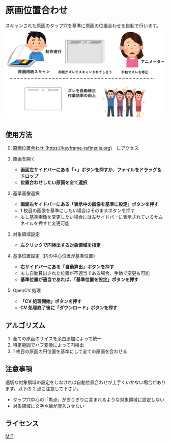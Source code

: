 # 原画位置合わせ

スキャンされた原画のタップ穴を基準に原画の位置合わせを自動で行います。
![explanation](assets/explanation.jpg)

## 使用方法
0. [原画位置合わせ (https://keyframe-refiner.js.org)](https://keyframe-refiner.js.org)　にアクセス

1. 原画を開く
    - **画面左サイドバーにある「+」ボタンを押すか、ファイルをドラッグ＆ドロップ**
    - **位置合わせしたい原画を全て選択**
2. 基準画像選択
    - **画面右サイドバーにある「表示中の画像を基準に設定」ボタンを押す**
    - 1 枚目の画像を基準にしたい場合はそのままボタンを押す
    - もし基準画像を変更したい場合には左サイドバーに表示されているサムネイルを押すと変更可能
3. 対象領域設定
    - **左クリックで円検出する対象領域を指定**
4. 基準位置設定（円の中心位置が基準位置）
    - **右サイドバーにある「自動算出」ボタンを押す**
    - もし自動算出された位置が不適当である場合、手動で変更も可能
    - **基準位置が適当であれば、「基準位置を設定」ボタンを押す**
5. OpenCV 処理
    - **「CV 処理開始」ボタンを押す**
    - **CV 処理終了後に「ダウンロード」ボタンを押す**


## アルゴリズム
1. 全ての原画のサイズを余白追加によって統一
2. 特定範囲でハフ変換によって円検出
3. 1 枚目の原画の円位置を基準にして全ての原画を合わせる

## 注意事項
適切な対象領域の設定をしなければ自動位置合わせが上手くいかない場合があります。以下の 2 点に注意して下さい。
- タップ穴中心の「黒点」がぎりぎりに含まれるような対象領域に設定しない
- 対象領域に文字や線が混入させない

## ライセンス
[MIT](LICENSE)
